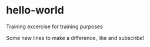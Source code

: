 # hello-world
Training excercise for training purposes

Some new lines to make a difference, like and subscribe!
